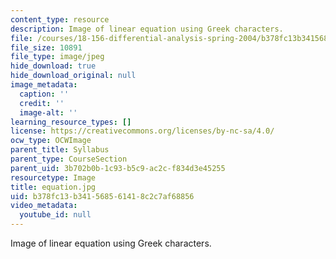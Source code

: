 ```yaml
---
content_type: resource
description: Image of linear equation using Greek characters.
file: /courses/18-156-differential-analysis-spring-2004/b378fc13b341568561418c2c7af68856_equation.jpg
file_size: 10891
file_type: image/jpeg
hide_download: true
hide_download_original: null
image_metadata:
  caption: ''
  credit: ''
  image-alt: ''
learning_resource_types: []
license: https://creativecommons.org/licenses/by-nc-sa/4.0/
ocw_type: OCWImage
parent_title: Syllabus
parent_type: CourseSection
parent_uid: 3b702b0b-1c93-b5c9-ac2c-f834d3e45255
resourcetype: Image
title: equation.jpg
uid: b378fc13-b341-5685-6141-8c2c7af68856
video_metadata:
  youtube_id: null
---
```

Image of linear equation using Greek characters.